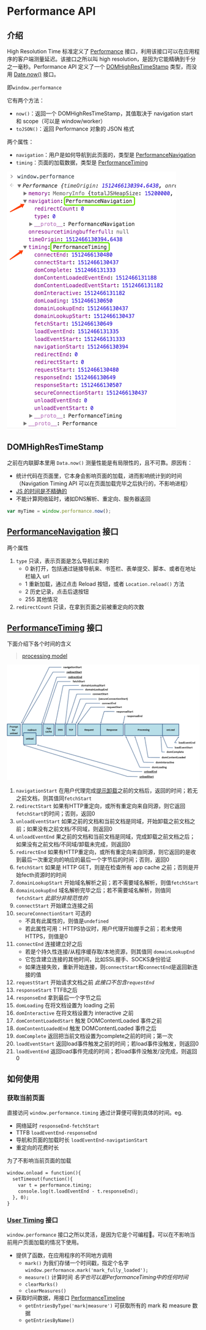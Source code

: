 # Performance API

## 介绍

High Resolution Time 标准定义了 [Performance](https://developer.mozilla.org/en-US/docs/Web/API/Performance) 接口，利用该接口可以在应用程序的客户端测量延迟。该接口之所以叫 high resolution，是因为它能精确到千分之一毫秒。Performance API 定义了一个 [DOMHighResTimeStamp](https://developer.mozilla.org/en-US/docs/Web/API/DOMHighResTimeStamp) 类型，而没用 [Date.now()](https://developer.mozilla.org/en-US/docs/Web/JavaScript/Reference/Global_Objects/Date/now) 接口。

即`window.performance`

它有两个方法：
- `now()`：返回一个 DOMHighResTimeStamp，其值取决于 navigation start 和 scope（可以是 window/worker）
- `toJSON()`：返回 Performance 对象的 JSON 格式

两个属性：
- `navigation`：用户是如何导航到此页面的，类型是 [PerformanceNavigation](https://developer.mozilla.org/en-US/docs/Web/API/PerformanceNavigation)
- `timing`：页面的加载数据，类型是 [PerformanceTiming](https://developer.mozilla.org/en-US/docs/Web/API/PerformanceTiming)



![](../imgs/20171205-performance-api.png)


## DOMHighResTimeStamp

之前在内联脚本里用 `Data.now()` 测量性能是有局限性的，且不可靠。原因有：
- 统计代码在页面里，它本身会影响页面的加载，进而影响统计到的时间（Navigation Timing API 可以在页面加载完毕之后执行的，不影响进程）
- [JS 的时间是不精确的](https://johnresig.com/blog/accuracy-of-javascript-time/)
- 不能计算网络延时，诸如DNS解析、重定向、服务器返回


```javascript
var myTime = window.performance.now();
```

## [PerformanceNavigation](https://www.w3.org/TR/navigation-timing/#performancenavigation) 接口

两个属性
1. `type` 只读，表示页面是怎么导航过来的
    - 0 新打开，包括通过链接导航来、书签栏、表单提交、脚本、或者在地址栏输入 url
    - 1 重新加载，通过点击 Reload 按钮，或者 `Location.reload()` 方法
    - 2 历史记录，点击后退按钮
    - 255 其他情况
2. `redirectCount` 只读，在拿到页面之前被重定向的次数


## [PerformanceTiming](https://www.w3.org/TR/navigation-timing/#sec-navigation-timing-interface) 接口

下面介绍下各个时间的含义

> [processing model](https://www.w3.org/TR/navigation-timing/#processing-model)

![](../imgs/api-timing-overview.png)

1. `navigationStart` 在用户代理完成[提示卸载](https://www.w3.org/TR/html5/browsers.html#prompt-to-unload-a-document)之前的文档后，返回的时间；若无之前文档，则其值同`fetchStart`
2. `redirectStart` 如果有HTTP重定向，或所有重定向来自同源，则它返回 `fetchStart`的时间；否则，返回0
3. `unloadEventStart` 如果之前的文档和当前文档是同域，开始卸载之前文档之前；如果没有之前文档/不同域，则返回0
4. `unloadEventEnd` 果之前的文档和当前文档是同域，完成卸载之前文档之后；如果没有之前文档/不同域/卸载未完成，则返回0
5. `redirectEnd` 如果有HTTP重定向，或所有重定向来自同源，则它返回的是收到最后一次重定向的响应的最后一个字节后的时间；否则，返回0
6. `fetchStart` 如果是 HTTP GET，则是在检查所有 app cache 之前；否则是开始fecth资源时的时间
7. `domainLookupStart` 开始域名解析之前；若不需要域名解析，则值`fetchStart`
8. `domainLookupEnd` 域名解析完毕之后；若不需要域名解析，则值同 `fetchStart`  _此部分非规范性的_
9. `connectStart` 开始建立连接之前
10. `secureConnectionStart` 可选的
    - 不具有此属性的，则值是`undefined`
    - 若此属性可用：HTTPS协议时，用户代理开始握手之前；若未使用HTTPS，则值是0
11. `connectEnd` 连接建立好之后
    - 若是个持久性连接/从程序缓存取/本地资源，则其值同 `domainLookupEnd`
    - 它包含建立连接的其他时间，比如SSL握手、SOCKS身份验证
    - 如果连接失败，重新开始连接，则`connectStart`和`connectEnd`是返回新连接的值
12. `requestStart` 开始请求文档之前 _此接口不包含`requestEnd`_
13. `responseStart` TTFB之后
14. `responseEnd` 拿到最后一个字节之后
15. `domLoading` 在将文档设置为 loading 之前
16. `domInteractive` 在将文档设置为 interactive 之前
17. `domContentLoadedStart` 触发 DOMContentLoaded 事件之前
18. `domContentLoadedEnd` 触发 DOMContentLoaded 事件之后
19. `domComplete` 返回把当前文档设置为complete之前的时间；第一次
20. `loadEventStart` 返回load事件触发之前的时间；若load事件没触发，则返回0
21. `loadEventEnd`  返回load事件完成的时间；若load事件没触发/没完成，则返回0



## 如何使用
### 获取当前页面

直接访问 `window.performance.timing` 通过计算便可得到具体的时间。eg.

- 网络延时 `responseEnd-fetchStart`
- TTFB `loadEventEnd-responseEnd`
- 导航和页面的加载时长 `loadEventEnd-navigationStart`
- 重定向的花费时长

为了不影响当前页面的加载

```
window.onload = function(){
  setTimeout(function(){
    var t = performance.timing;
    console.log(t.loadEventEnd - t.responseEnd);
  }, 0);
}
```

### [User Timing](https://www.w3.org/TR/user-timing/) 接口
`window.performance` 接口之所以灵活，是因为它是个可编程。可以在不影响当前用户页面加载的情况下使用。

- 提供了函数，在应用程序的不同地方调用
    - `mark()` 为我们存储一个时间戳，指定个名字  `window.performance.mark('mark_fully_loaded');`
    - `measure()` 计算时间   *名字也可以是PerformanceTiming中的任何时间*
    - `clearMarks()`
    - `clearMeasures()`
- 获取时间数据，用接口 [PerformanceTimeline](https://www.w3.org/TR/performance-timeline/#sec-performance-timeline)
    - `getEntriesByType('mark|measure')` 可获取所有的 mark 和 measure 数据
    - `getEntriesByName()`